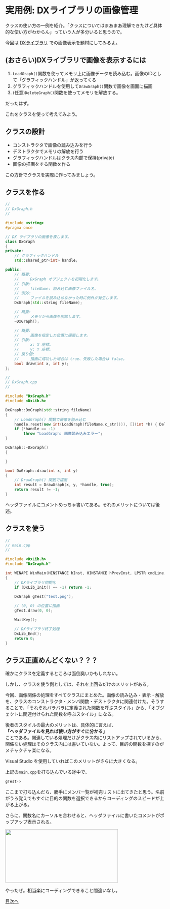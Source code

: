 # 実用例: DXライブラリの画像管理
クラスの使い方の一例を紹介。「クラスについてはまあまあ理解できたけど具体的な使い方がわからん」っていう人が多分いると思うので。

今回は [DXライブラリ](http://homepage2.nifty.com/natupaji/DxLib/) での画像表示を題材にしてみるよ。

## (おさらい)DXライブラリで画像を表示するには
1. `LoadGraph()`関数を使ってメモリ上に画像データを読み込む。画像のIDとして「グラフィックハンドル」が返ってくる
2. グラフィックハンドルを使用して`DrawGraph()`関数で画像を画面に描画
3. (任意)`DeleteGraph()`関数を使ってメモリを解放する。

だったはず。

これをクラスを使って考えてみよう。

## クラスの設計
- コンストラクタで画像の読み込みを行う
- デストラクタでメモリの解放を行う
- グラフィックハンドルはクラス内部で保持(private)
- 画像の描画をする関数を作る

この方針でクラスを実際に作ってみましょう。

## クラスを作る

```cpp
//
// DxGraph.h
//

#include <string>
#pragma once

// DX ライブラリの画像を表します。
class DxGraph
{
private:
	// グラフィックハンドル
	std::shared_ptr<int> handle;

public:
	// 概要:
	//     DxGraph オブジェクトを初期化します。
	// 引数:
	//     fileName: 読み込む画像ファイル名。
	// 例外:
	//     ファイルを読み込めなかった時に例外が発生します。
	DxGraph(std::string fileName);

	// 概要:
	//     メモリから画像を削除します。
	~DxGraph();

	// 概要:
	//     画像を指定した位置に描画します。
	// 引数:
	//     x: X 座標。
	//     y: Y 座標。
	// 戻り値:
	//     描画に成功した場合は true、失敗した場合は false。
	bool draw(int x, int y);
};
```

```cpp
//
// DxGraph.cpp
//

#include "DxGraph.h"
#include <DxLib.h>

DxGraph::DxGraph(std::string fileName)
{
	// LoadGraph() 関数で画像を読み込む
	handle.reset(new int(LoadGraph(fileName.c_str())), [](int *h) { DeleteGraph(*h); delete h; });
	if (*handle == -1)
		throw "LoadGraph: 画像読み込みエラー";
}

DxGraph::~DxGraph()
{

}

bool DxGraph::draw(int x, int y)
{
	// DrawGraph() 関数で描画
	int result = DrawGraph(x, y, *handle, true);
	return result != -1;
}
```

ヘッダファイルにコメントめっちゃ書いてある。それのメリットについては後述。

## クラスを使う

```cpp
//
// main.cpp
//

#include <DxLib.h>
#include "DxGraph.h"

int WINAPI WinMain(HINSTANCE hInst, HINSTANCE hPrevInst, LPSTR cmdLine, int cmdShow)
{
	// DXライブラリ初期化
	if (DxLib_Init() == -1) return -1;

	DxGraph gTest("test.png");
	
	// (0, 0) の位置に描画
	gTest.draw(0, 0);

	WaitKey();

	// DXライブラリ終了処理
	DxLib_End();
	return 0;
}
```

## クラス正直めんどくない？？？
確かにクラスを定義するところは面倒臭いかもしれない。

しかし、クラスを使う側としては、それを上回るだけのメリットがある。

今回、画像関係の処理をすべてクラスにまとめた。画像の読み込み・表示・解放を、クラスのコンストラクタ・メンバ関数・デストラクタに関連付けた。そうすることで、「それぞれバラバラに定義された関数を呼ぶスタイル」から、「オブジェクトに関連付けられた関数を呼ぶスタイル」になる。

後者のスタイルの最大のメリットは、具体的に言えば、  
**「ヘッダファイルを見れば使い方がすぐに分かる」**  
ことである。関連している処理だけがクラス内にリストアップされているから、関係ない処理はそのクラス内には書いていない。よって、目的の関数を探すのがメチャクチャ楽になる。

Visual Studio を使用していればこのメリットがさらに大きくなる。

上記の`main.cpp`を打ち込んでいる途中で、

```cpp
gTest->
```

ここまで打ち込んだら、勝手にメンバ一覧が補完リストに出てきたと思う。名前がうろ覚えでもすぐに目的の関数を選択できるからコーディングのスピードが上がる上がる。

さらに、関数名にカーソルを合わせると、ヘッダファイルに書いたコメントがポップアップ表示される。

<img src="img/DxLibGraph_draw.png" width="356" height="168">

やったぜ。相当楽にコーディングできること間違いなし。

[目次へ](../../README.md)

